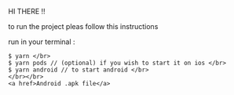 HI THERE !!

to run the project pleas follow this instructions

run in your terminal :

    $ yarn </br>
    $ yarn pods // (optional) if you wish to start it on ios </br>
    $ yarn android // to start android </br>
    </br></br>
    <a href>Android .apk file</a>

    
